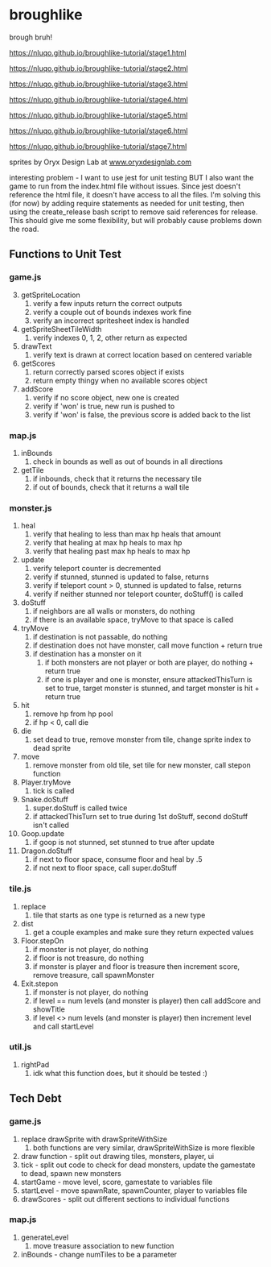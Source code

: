 # broughlike

brough bruh!

https://nluqo.github.io/broughlike-tutorial/stage1.html

https://nluqo.github.io/broughlike-tutorial/stage2.html

https://nluqo.github.io/broughlike-tutorial/stage3.html

https://nluqo.github.io/broughlike-tutorial/stage4.html

https://nluqo.github.io/broughlike-tutorial/stage5.html

https://nluqo.github.io/broughlike-tutorial/stage6.html

https://nluqo.github.io/broughlike-tutorial/stage7.html

sprites by Oryx Design Lab at www.oryxdesignlab.com

interesting problem - I want to use jest for unit testing BUT I also want
the game to run from the index.html file without issues. Since jest doesn't
reference the html file, it doesn't have access to all the files.
I'm solving this (for now) by adding require statements as needed for unit testing, then using the create_release bash script to remove said references for release. This should give me some flexibility, but will probably cause problems down the road.

## Functions to Unit Test

### game.js

3. getSpriteLocation
    1. verify a few inputs return the correct outputs
    2. verify a couple out of bounds indexes work fine
    3. verify an incorrect spritesheet index is handled
4. getSpriteSheetTileWidth
    1. verify indexes 0, 1, 2, other return as expected
5. drawText
    1. verify text is drawn at correct location based on centered variable
6. getScores
    1. return correctly parsed scores object if exists
    2. return empty thingy when no available scores object
7. addScore
    1. verify if no score object, new one is created
    2. verify if 'won' is true, new run is pushed to
    3. verify if 'won' is false, the previous score is added back to the list

### map.js

1. inBounds
    1. check in bounds as well as out of bounds in all directions
2. getTile
    1. if inbounds, check that it returns the necessary tile
    2. if out of bounds, check that it returns a wall tile

### monster.js

1. heal
    1. verify that healing to less than max hp heals that amount
    2. verify that healing at max hp heals to max hp
    3. verify that healing past max hp heals to max hp
2. update
    1. verify teleport counter is decremented
    2. verify if stunned, stunned is updated to false, returns
    3. verify if teleport count > 0, stunned is updated to false, returns
    4. verify if neither stunned nor teleport counter, doStuff() is called
3. doStuff
    1. if neighbors are all walls or monsters, do nothing
    2. if there is an available space, tryMove to that space is called
4. tryMove
    1. if destination is not passable, do nothing
    2. if destination does not have monster, call move function + return true
    3. if destination has a monster on it
        1. if both monsters are not player or both are player, do nothing + return true
        2. if one is player and one is monster, ensure attackedThisTurn is set to true, target monster is stunned, and target monster is hit + return true
5. hit
    1. remove hp from hp pool
    2. if hp < 0, call die
6. die
    1. set dead to true, remove monster from tile, change sprite index to dead sprite
7. move
    1. remove monster from old tile, set tile for new monster, call stepon function
8. Player.tryMove
    1. tick is called
9. Snake.doStuff
    1. super.doStuff is called twice
    2. if attackedThisTurn set to true during 1st doStuff, second doStuff isn't called
10. Goop.update
    1. if goop is not stunned, set stunned to true after update
11. Dragon.doStuff
    1. if next to floor space, consume floor and heal by .5
    2. if not next to floor space, call super.doStuff

### tile.js

1. replace
    1. tile that starts as one type is returned as a new type
2. dist
    1. get a couple examples and make sure they return expected values
3. Floor.stepOn
    1. if monster is not player, do nothing
    2. if floor is not treasure, do nothing
    3. if monster is player and floor is treasure then increment score, remove treasure, call spawnMonster
4. Exit.stepon
    1. if monster is not player, do nothing
    2. if level == num levels (and monster is player) then call addScore and showTitle
    3. if level <> num levels (and monster is player) then increment level and call startLevel

### util.js

1. rightPad
    1. idk what this function does, but it should be tested :)


## Tech Debt

### game.js

1. replace drawSprite with drawSpriteWithSize
    1. both functions are very similar, drawSpriteWithSize is more flexible
2. draw function - split out drawing tiles, monsters, player, ui
3. tick - split out code to check for dead monsters, update the gamestate to dead, spawn new monsters
4. startGame - move level, score, gamestate to variables file
5. startLevel - move spawnRate, spawnCounter, player to variables file
6. drawScores - split out different sections to individual functions

### map.js

1. generateLevel
    1. move treasure association to new function
2. inBounds - change numTiles to be a parameter